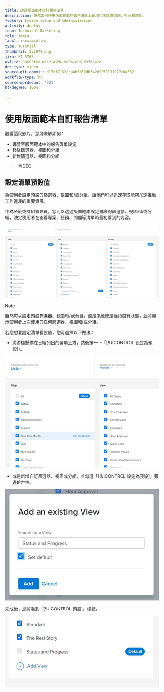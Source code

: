 ```yaml
---
title: 透過版面範本自訂報告清單
description: 瞭解如何使用版面範本在報告清單上新增和移除篩選器、視圖和群組。
feature: System Setup and Administration
activity: deploy
team: Technical Marketing
role: Admin
level: Intermediate
type: Tutorial
thumbnail: 335079.png
jira: KT-8765
exl-id: 00653fc8-0d12-49de-995a-6068d3fb7a2d
doc-type: video
source-git-commit: d17df7162ccaab6b62db34209f50131927c0a532
workflow-type: ht
source-wordcount: '221'
ht-degree: 100%

---
```


# 使用版面範本自訂報告清單

觀看這段影片，您將瞭解如何：

* 導覽至版面範本中的報告清單設定
* 移除篩選器、視圖和分組
* 新增篩選器、視圖和分組

>[!VIDEO](https://video.tv.adobe.com/v/3432914/?quality=12&learn=on&enablevpops&captions=chi_hant)

## 設定清單預設值

為使用者設定預設的篩選器、視圖和/或分組，讓他們可以迅速存取能夠加速推動工作進展的重要資訊。

作為系統或群組管理員，您可以透過版面範本設定預設的篩選器、視圖和/或分組，決定使用者在查看專案、任務、問題等清單時最初看到的內容。

![版面範本「[!UICONTROL 清單]」視窗](assets/admin-fund-layout-template-default-lists-1-1.JPG)

>[!NOTE]
>
>雖然可以設定預設篩選器、視圖和/或分組，但是系統總是維持固有狀態，並將顯示使用者上次使用的任何篩選器、視圖和/或分組。


若您想要設定清單預設值，您可選擇以下做法：

* 將游標懸停在已經列出的選項上方，然後按一下「[!UICONTROL 設定為預設]」。

![版面範本「[!UICONTROL 清單]」視窗顯示「[!UICONTROL 設定為預設]」](assets/admin-fund-layout-template-default-lists-1-2.JPG)

* 或是新增自訂篩選器、視圖或分組，並勾選「[!UICONTROL 設定為預設]」旁邊的方塊。

![[!UICONTROL 新增一個現有視圖]視窗](assets/admin-fund-layout-template-default-lists-1-3.JPG)

完成後，您將看到「[!UICONTROL 預設]」標記。

![[!UICONTROL 預設]標記，位於清單選項旁](assets/admin-fund-layout-template-default-lists-1-4.JPG)
